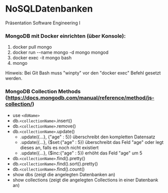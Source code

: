 # NoSQLDatenbanken
Präsentation Software Engineering I

### MongoDB mit Docker einrichten (über Konsole):
  1. docker pull mongo
  2. docker run --name mongo -d mongo mongod
  3. docker exec -it mongo bash
  4. mongo

Hinweis: Bei Git Bash muss "winpty" vor den "docker exec" Befehl gesetzt werden.

### MongoDB Collection Methods (https://docs.mongodb.com/manual/reference/method/js-collection/)
- use `<dbName>`
- db.`<collectionName>`.insert()
- db.`<collectionName>`.remove()
- db.`<collectionName>`.update()
  - .update({...}, {"age" : 5}) überschreibt den kompletten Datensatz
  - .update({...}, {$set:{"age" : 5}) überschreibt das Feld "age" oder legt dieses an, falls es noch nicht existiert
  - .update({...}, {$inc:{"age" : 5}) erhöht das Feld "age" um 5
- db.`<collectionName>`.find().pretty()
- db.`<collectionName>`.find().sort().pretty()
- db.`<collectionName>`.find().count()
- show dbs (zeigt die angelegten Datenbanken an)
- show collections (zeigt die angelegten Collections in einer Datenbank an)

